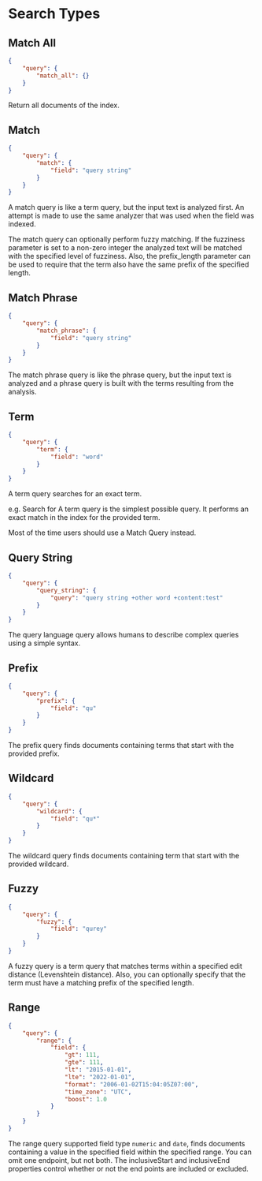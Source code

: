 # Search Types

## Match All

```json
{
    "query": {
        "match_all": {}
    }
}
```

Return all documents of the index.

## Match

```json
{
    "query": {
        "match": {
            "field": "query string"
        }
    }
}
```

A match query is like a term query, but the input text is analyzed first. An attempt is made to use the same analyzer that was used when the field was indexed.

The match query can optionally perform fuzzy matching. If the fuzziness parameter is set to a non-zero integer the analyzed text will be matched with the specified level of fuzziness. Also, the prefix_length parameter can be used to require that the term also have the same prefix of the specified length.

## Match Phrase

```json
{
    "query": {
        "match_phrase": {
            "field": "query string"
        }
    }
}
```

The match phrase query is like the phrase query, but the input text is analyzed and a phrase query is built with the terms resulting from the analysis.

## Term

```json
{
    "query": {
        "term": {
            "field": "word"
        }
    }
}
```

A term query searches for an exact term.

e.g. Search for 
A term query is the simplest possible query. It performs an exact match in the index for the provided term.

Most of the time users should use a Match Query instead.

## Query String

```json
{
    "query": {
        "query_string": {
            "query": "query string +other word +content:test"
        }
    }
}
```

The query language query allows humans to describe complex queries using a simple syntax. 

## Prefix

```json
{
    "query": {
        "prefix": {
            "field": "qu"
        }
    }
}
```

The prefix query finds documents containing terms that start with the provided prefix.

## Wildcard

```json
{
    "query": {
        "wildcard": {
            "field": "qu*"
        }
    }
}
```

The wildcard query finds documents containing term that start with the provided wildcard.

## Fuzzy

```json
{
    "query": {
        "fuzzy": {
            "field": "qurey"
        }
    }
}
```

A fuzzy query is a term query that matches terms within a specified edit distance (Levenshtein distance). Also, you can optionally specify that the term must have a matching prefix of the specified length.

## Range

```json
{
    "query": {
        "range": {
            "field": {
                "gt": 111,
                "gte": 111,
                "lt": "2015-01-01",
                "lte": "2022-01-01",
                "format": "2006-01-02T15:04:05Z07:00",
                "time_zone": "UTC",
                "boost": 1.0
            }
        }
    }
}
```

The range query supported field type `numeric` and `date`, finds documents containing a value in the specified field within the specified range. You can omit one endpoint, but not both. The inclusiveStart and inclusiveEnd properties control whether or not the end points are included or excluded.
